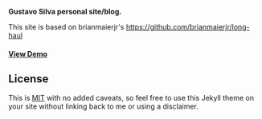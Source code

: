 **Gustavo Silva personal site/blog.**

This site is based on brianmaierjr's https://github.com/brianmaierjr/long-haul 
#### [View Demo](http://brianmaierjr.com/long-haul)

## License

This is [MIT](LICENSE) with no added caveats, so feel free to use this Jekyll theme on your site without linking back to me or using a disclaimer.
